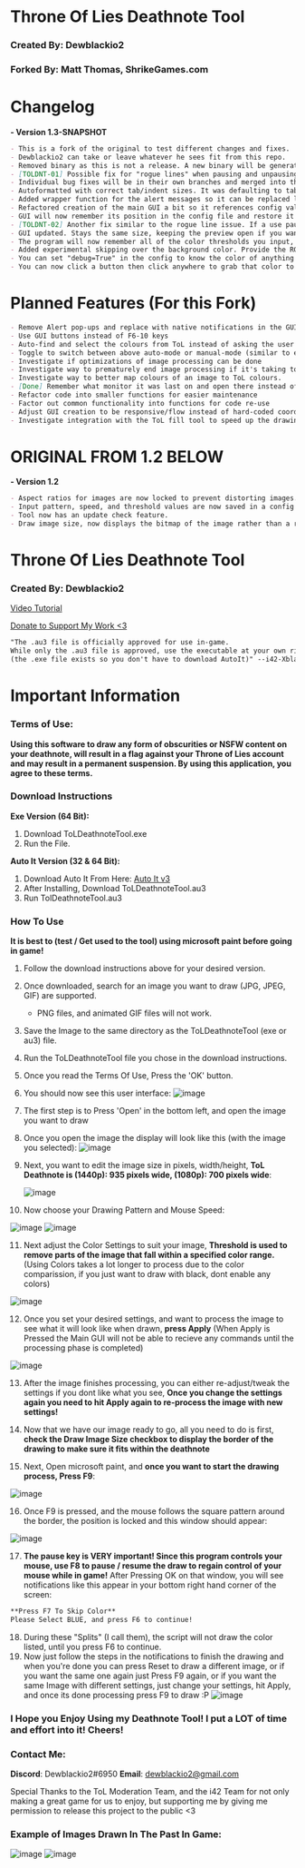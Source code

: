 # Throne Of Lies Deathnote Tool
### Created By: Dewblackio2
### Forked By: Matt Thomas, ShrikeGames.com

# Changelog
**- Version 1.3-SNAPSHOT**
```markdown
- This is a fork of the original to test different changes and fixes.
- Dewblackio2 can take or leave whatever he sees fit from this repo.
- Removed binary as this is not a release. A new binary will be generated with 1.3-RELEASE.
- [TOLDNT-01] Possible fix for "rogue lines" when pausing and unpausing due to race condition.
- Individual bug fixes will be in their own branches and merged into this master. 
- Autoformatted with correct tab/indent sizes. It was defaulting to tab size 4 but indent 3 so you ended up with a hideous mix of tabs and spaces instead of one or the other.
- Added wrapper function for the alert messages so it can be replaced later with something else easily. 
- Refactored creation of the main GUI a bit so it references config values. 
- GUI will now remember its position in the config file and restore it next time you launch the program.
- [TOLDNT-02] Another fix similar to the rogue line issue. If a use paused while mouse was up (to move to another spot without drawing) then unpaused it was always putting the mouse down, causing it to draw a connected line when it shouldn't. Now remembers the state of the mouse and position of the mouse before hand, and restores it when unpausing.
- GUI updated. Stays the same size, keeping the preview open if you want it even after processing. GUI is defined in a more flexible way so they (mostly) auto-position.
- The program will now remember all of the color thresholds you input, not just black.
- Added experimental skipping over the background color. Provide the RGB values and if a color matches perfectly it'll skip it during processing. You can change the tolerance by adding a "bgTolerance" value to the config.
- You can set "debug=True" in the config to know the color of anything you click on.
- You can now click a button then click anywhere to grab that color to use as the background color to be skipped.
```

# Planned Features (For this Fork)
```markdown
- Remove Alert pop-ups and replace with native notifications in the GUI
- Use GUI buttons instead of F6-10 keys
- Auto-find and select the colours from ToL instead of asking the user to switch between them
- Toggle to switch between above auto-mode or manual-mode (similar to existing)
- Investigate if optimizations of image processing can be done
- Investigate way to prematurely end image processing if it's taking too long and results are clearly not what you want
- Investigate way to better map colours of an image to ToL colours.
- [Done] Remember what monitor it was last on and open there instead of always opening on monitor 1
- Refactor code into smaller functions for easier maintenance
- Factor out common functionality into functions for code re-use
- Adjust GUI creation to be responsive/flow instead of hard-coded coordinates and sizes
- Investigate integration with the ToL fill tool to speed up the drawing process
```

# ORIGINAL FROM 1.2 BELOW

**- Version 1.2**
```markdown
- Aspect ratios for images are now locked to prevent distorting images.
- Input pattern, speed, and threshold values are now saved in a config file.
- Tool now has an update check feature.
- Draw image size, now displays the bitmap of the image rather than a rectangle.
```

# Throne Of Lies Deathnote Tool
### Created By: Dewblackio2

[Video Tutorial](https://www.youtube.com/watch?v=opilGC-c_n0)

[Donate to Support My Work <3](http://www.paypal.me/Dewblackio2)

```markdown
"The .au3 file is officially approved for use in-game. 
While only the .au3 file is approved, use the executable at your own risk.
(the .exe file exists so you don't have to download AutoIt)" --i42-Xblade
```

# Important Information

### Terms of Use:
**Using this software to draw any form of obscurities or NSFW content on your deathnote, will result in a flag against your Throne of       Lies account and may result in a permanent suspension. By using this application, you agree to these terms.**

### Download Instructions
**Exe Version (64 Bit):**
1. Download ToLDeathnoteTool.exe
2. Run the File.

**Auto It Version (32 & 64 Bit):**
1. Download Auto It From Here: [Auto It v3](https://www.autoitscript.com/cgi-bin/getfile.pl?autoit3/autoit-v3-setup.exe)
2. After Installing, Download ToLDeathnoteTool.au3
3. Run TolDeathnoteTool.au3

### How To Use
**It is best to (test / Get used to the tool) using microsoft paint before going in game!** 
1. Follow the download instructions above for your desired version.
2. Once downloaded, search for an image you want to draw (JPG, JPEG, GIF) are supported.
   - PNG files, and animated GIF files will not work.
3. Save the Image to the same directory as the ToLDeathnoteTool (exe or au3) file.
4. Run the ToLDeathnoteTool file you chose in the download instructions.
5. Once you read the Terms Of Use, Press the 'OK' button.
6. You should now see this user interface:
   ![image](https://i.gyazo.com/8aab81602e6ecbc378fe374bcbff992b.png)
7. The first step is to Press 'Open' in the bottom left, and open the image you want to draw
8. Once you open the image the display will look like this (with the image you selected):
   ![image](https://i.gyazo.com/673e05dcbe2dcc857165eaa39146f7ea.png)
9. Next, you want to edit the image size in pixels, width/height, **ToL Deathnote is (1440p): 935 pixels wide, (1080p): 700 pixels wide**:

   ![image](https://i.gyazo.com/b5a46b8e67ad3962d37895ab6df8dbef.png)
10. Now choose your Drawing Pattern and Mouse Speed:

   ![image](https://i.gyazo.com/6ecb3c2672f4d104e1a29873fabbd0e4.png)
   ![image](https://i.gyazo.com/eb8c35d1151a35e84fd52964a5c4ee5b.png)
   
11. Next adjust the Color Settings to suit your image, **Threshold is used to remove parts of the image that fall within a specified color range.** (Using Colors takes a lot longer to process due to the color comparission, if you just want to draw with black, dont enable any colors)

   ![image](https://i.gyazo.com/7f773e4b0afe4521bd63eadd41e06330.png)
   
12. Once you set your desired settings, and want to process the image to see what it will look like when drawn, **press Apply** (When Apply is Pressed the Main GUI will not be able to recieve any commands until the processing phase is completed)

   ![image](https://i.gyazo.com/0b44cf0211e4e48550341f0d5ad584a2.png)
   
13. After the image finishes processing, you can either re-adjust/tweak the settings if you dont like what you see, **Once you change the settings again you need to hit Apply again to re-process the image with new settings!**

14. Now that we have our image ready to go, all you need to do is first, **check the Draw Image Size checkbox to display the border of the drawing to make sure it fits within the deathnote**

15. Next, Open microsoft paint, and **once you want to start the drawing process, Press F9**:

   ![image](https://i.gyazo.com/2608b630131686a2c3c356bdb4c0fbdd.png)

16. Once F9 is pressed, and the mouse follows the square pattern around the border, the position is locked and this window should appear:

   ![image](https://i.gyazo.com/862e1b031fc2c85b4d47a1db65779633.png)

17. **The pause key is VERY important! Since this program controls your mouse, use F8 to pause / resume the draw to regain control of your mouse while in game!** After Pressing OK on that window, you will see notifications like this appear in your bottom right hand corner of the screen:
   ```markdown
   **Press F7 To Skip Color**
   Please Select BLUE, and press F6 to continue!
   ```
18. During these "Splits" (I call them), the script will not draw the color listed, until you press F6 to continue.
19. Now just follow the steps in the notifications to finish the drawing and when you're done you can press Reset to draw a different image, or if you want the same one again just Press F9 again, or if you want the same Image with different settings, just change your settings, hit Apply, and once its done processing press F9 to draw :P
   ![image](https://i.gyazo.com/a357ee8059cc49128996c800bfd97a3f.png)
   
### I Hope you Enjoy Using my Deathnote Tool! I put a LOT of time and effort into it! Cheers!

### Contact Me:
**Discord**: Dewblackio2#6950
**Email**: dewblackio2@gmail.com

Special Thanks to the ToL Moderation Team, and the i42 Team for not only making a great game for us to enjoy, but supporting me by giving me permission to release this project to the public <3


### Example of Images Drawn In The Past In Game:
![image](https://i.gyazo.com/f581d41d4e6cbf7007d257cee1ae5465.jpg)
![image](https://i.gyazo.com/f708d7e7f467242c3c0fc0fcdfab323a.jpg)
